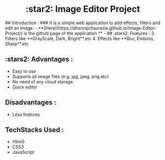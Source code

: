 <h1 align="center"> :star2: Image Editor Project </h1>
## Introduction :
### It is a simple web application to add effects, filters and edit an image.
- **[Here](https://dhanrajchaurasia.github.io/Image-Editor-Project/) is the github page of the application.**
- 
## :stars2: Features : 
3. Filters like **GrayScale, Dark, Bright**.etc
4. Effects like **Blur, Emboss, Sharp**.etc

## :stars2: Advantages : 
- Easy to use
- Supports all image files (e.g. jpg, jpeg, png.etc)
- No need of any cloud storage.
- Quick editor

## Disadvantages :
- Less features

## TechStacks Used : 
- Html5
- CSS3
- JavaScript 
